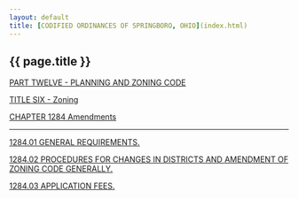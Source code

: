 ```yaml
---
layout: default 
title: [CODIFIED ORDINANCES OF SPRINGBORO, OHIO](index.html) 
---
```


{{ page.title }}
----------------

[PART TWELVE - PLANNING AND ZONING CODE](465ba412.html)

[TITLE SIX - Zoning](4c61a412.html)

[CHAPTER 1284 Amendments](55e0a412.html)

---

[1284.01 GENERAL REQUIREMENTS.](55eca412.html)

[1284.02 PROCEDURES FOR CHANGES IN DISTRICTS AND AMENDMENT OF ZONING
CODE GENERALLY.](55f0a412.html)

[1284.03 APPLICATION FEES.](55f8a412.html)
